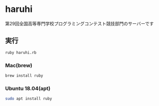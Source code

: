 # haruhi

第29回全国高等専門学校プログラミングコンテスト競技部門のサーバーです

## 実行

```sh
ruby haruhi.rb
```

### Mac(brew)

```sh
brew install ruby
```

### Ubuntu 18.04(apt)

```sh
sudo apt install ruby
```
